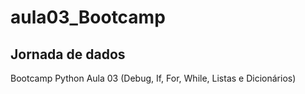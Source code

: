 # aula03_Bootcamp

## Jornada de dados

Bootcamp Python Aula 03 (Debug, If, For, While, Listas e Dicionários)